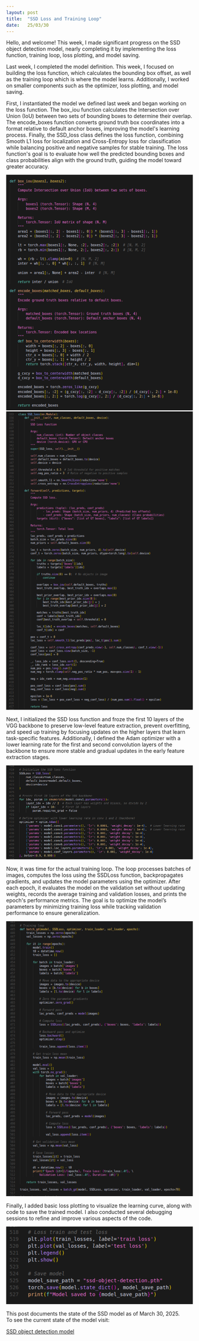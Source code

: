 ```yaml
---
layout: post
title:  "SSD Loss and Training Loop"
date:   25/03/30
---
```


<p class="intro"><span class="dropcap">H</span>ello, and welcome! This week, I made significant progress on the SSD object detection model, nearly completing it by implementing the loss function, training loop, loss plotting, and model saving.</p>

Last week, I completed the model definition. This week, I focused on building the loss function, which calculates the bounding box offset, as well as the training loop which is where the model learns. Additionally, I worked on smaller components such as the optimizer, loss plotting, and model saving.

First, I instantiated the model we defined last week and began working on the loss function. The box_iou function calculates the Intersection over Union (IoU) between two sets of bounding boxes to determine their overlap. The encode_boxes function converts ground truth box coordinates into a format relative to default anchor boxes, improving the model's learning process. Finally, the SSD_loss class defines the loss function, combining Smooth L1 loss for localization and Cross-Entropy loss for classification while balancing positive and negative samples for stable training. The loss function's goal is to evaluate how well the predicted bounding boxes and class probabilities align with the ground truth, guiding the model toward greater accuracy.

<img src="/assets/img/box-iou-encoder.jpg" alt=""><br>
<img src="/assets/img/SSD-loss.jpg" alt=""><br>

Next, I initialized the SSD loss function and froze the first 10 layers of the VGG backbone to preserve low-level feature extraction, prevent overfitting, and speed up training by focusing updates on the higher layers that learn task-specific features. Additionally, I defined the Adam optimizer with a lower learning rate for the first and second convolution layers of the backbone to ensure more stable and gradual updates in the early feature extraction stages.

<img src="/assets/img/SSD-freezing-layers-and-optimizer.jpg" alt=""><br>

Now, it was time for the actual training loop. The loop processes batches of images, computes the loss using the SSDLoss function, backpropagates gradients, and updates the model parameters using the optimizer. After each epoch, it evaluates the model on the validation set without updating weights, records the average training and validation losses, and prints the epoch's performance metrics. The goal is to optimize the model’s parameters by minimizing training loss while tracking validation performance to ensure generalization.

<img src="/assets/img/SSD-training-loop.jpg" alt=""><br>

Finally, I added basic loss plotting to visualize the learning curve, along with code to save the trained model. I also conducted several debugging sessions to refine and improve various aspects of the code.

<img src="/assets/img/SSD-loss-plotting-and-model-saving.jpg" alt=""><br>

This post documents the state of the SSD model as of March 30, 2025.<br>
To see the current state of the model visit:

<a href="https://github.com/adrirubio/ml-rover/blob/main/ssd/ssd-object-detection.py">SSD object detection model</a>
